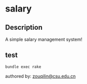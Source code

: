 salary
======

Description
--------------
A simple salary management system!

test
-------------
```shell
bundle exec rake
```

authored by: zouqilin@csu.edu.cn
